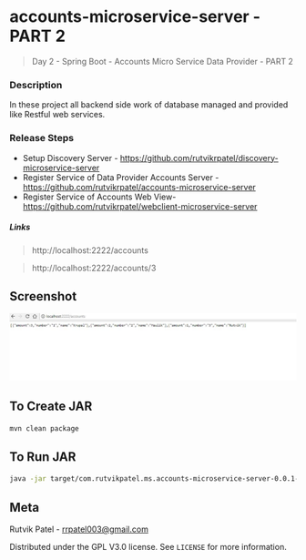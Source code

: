 # accounts-microservice-server - PART 2
> Day 2 - Spring Boot - Accounts Micro Service Data Provider - PART 2

### Description
In these project all backend side work of database managed and provided like Restful web services.


### Release Steps

* Setup Discovery Server - https://github.com/rutvikrpatel/discovery-microservice-server
* Register Service of Data Provider Accounts Server - https://github.com/rutvikrpatel/accounts-microservice-server
* Register Service of Accounts Web View- https://github.com/rutvikrpatel/webclient-microservice-server


##### Links
> http://localhost:2222/accounts

> http://localhost:2222/accounts/3


## Screenshot
![](accounts-microservice-server-master1.JPG)


## To Create JAR

```sh
mvn clean package
```


## To Run JAR

```sh
java -jar target/com.rutvikpatel.ms.accounts-microservice-server-0.0.1-SNAPSHOT.jar
```


## Meta

Rutvik Patel - rrpatel003@gmail.com

Distributed under the GPL V3.0 license. See ``LICENSE`` for more information.
